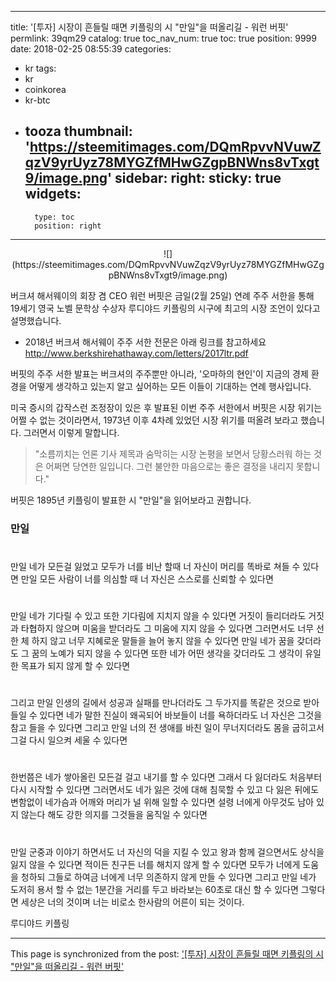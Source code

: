 
---
title: '[투자]  시장이 흔들릴 때면 키플링의 시 "만일"을 떠올리길 - 워런 버핏'
permlink: 39qm29
catalog: true
toc_nav_num: true
toc: true
position: 9999
date: 2018-02-25 08:55:39
categories:
- kr
tags:
- kr
- coinkorea
- kr-btc
- tooza
thumbnail: 'https://steemitimages.com/DQmRpvvNVuwZqzV9yrUyz78MYGZfMHwGZgpBNWns8vTxgt9/image.png'
sidebar:
    right:
        sticky: true
widgets:
    -
        type: toc
        position: right
---


<center>
![](https://steemitimages.com/DQmRpvvNVuwZqzV9yrUyz78MYGZfMHwGZgpBNWns8vTxgt9/image.png)
</center>

버크셔 해서웨이의 회장 겸 CEO 워런 버핏은 금일(2월 25일) 연례 주주 서한을 통해 19세기 영국 노벨 문학상 수상자 루디야드 키플링의 시구에 최고의 시장 조언이 있다고 설명했습니다.  

* 2018년 버크셔 해서웨이 주주 서한 전문은 아래 링크를 참고하세요
http://www.berkshirehathaway.com/letters/2017ltr.pdf

버핏의 주주 서한 발표는 버크셔의 주주뿐만 아니라, '오마하의 현인'이 지금의 경제 환경을 어떻게 생각하고 있는지 알고 싶어하는 모든 이들이 기대하는 연례 행사입니다.

미국 증시의 갑작스런 조정장이 있은 후 발표된 이번 주주 서한에서 버핏은 시장 위기는 어쩔 수 없는 것이라면서, 1973년 이후 4차례 있었던 시장 위기를 떠올려 보라고 했습니다.  그러면서 이렇게 말합니다.

>"소름끼치는 언론 기사 제목과 숨막히는 시장 논평을 보면서 당황스러워 하는 것은 어쩌면 당연한 일입니다.   그런 불안한 마음으로는 좋은 결정을 내리지 못합니다."

버핏은 1895년 키플링이 발표한 시 "만일"을 읽어보라고 권합니다.

### 만일
#

만일 네가 모든걸 잃었고
모두가 너를 비난 할때
너 자신이 머리를 똑바로 쳐들 수 있다면
만일 모든 사람이 너를 의심할 때
너 자신은 스스로를 신뢰할 수 있다면
#
만일 네가 기다릴 수 있고
또한 기다림에 지치지 않을 수 있다면
거짓이 들리더라도 거짓과 타협하지 않으며
미움을 받더라도 그 미움에 지지 않을 수 있다면
그러면서도 너무 선한 체 하지 않고
너무 지혜로운 말들을 늘어 놓지 않을 수 있다면
만일 네가 꿈을 갖더라도 그 꿈의 노예가 되지 않을 수 있다면
또한 네가 어떤 생각을 갖더라도 그 생각이 유일한 목표가 되지 않게 할 수 있다면
#
그리고 만일 인생의 길에서 성공과 실패를 만나더라도
그  두가지를 똑같은 것으로 받아 들일 수 있다면
﻿네가 말한 진실이 왜곡되어 바보들이 너를 욕하더라도
너 자신은  그것을 참고 들을 수 있다면
그리고 만일 너의 전 생애를 바친 일이 무너지더라도
몸을 굽히고서 그걸 다시 일으켜 세울 수 있다면
#
한번쯤은 네가 쌓아올린 모든걸 걸고
내기를 할 수 있다면
그래서 다 잃더라도 처음부터 다시 시작할 수 있다면
그러면서도 네가 잃은 것에 대해 침묵할 수 있고
다 잃은 뒤에도 변함없이 
네가슴과 어깨와 머리가 널 위해 일할 수 있다면
설령 너에게 아무것도 남아 있지 않는다 해도
강한 의지를 그것들을 움직일 수 있다면
#
만일 군중과 이야기 하면서도 너 자신의 덕을 지킬 수 있고
왕과 함께 걸으면서도 상식을 잃지 않을 수 있다면
적이든 친구든 너를 해치지 않게 할 수 있다면
모두가 너에게 도움을 청하되
그들로 하여금
너에게 너무 의존하지 않게 만들 수 있다면
그리고 만일 네가 
도저히 용서 할 수 없는 1분간을 거리를 두고 
바라보는 60초로 대신 할 수 있다면
그렇다면
세상은 너의 것이며
너는 비로소 한사람의 어른이 되는 것이다.

루디야드 키플링

- - -

This page is synchronized from the post: ['[투자]  시장이 흔들릴 때면 키플링의 시 "만일"을 떠올리길 - 워런 버핏'](https://steemit.com/@pius.pius/39qm29)

